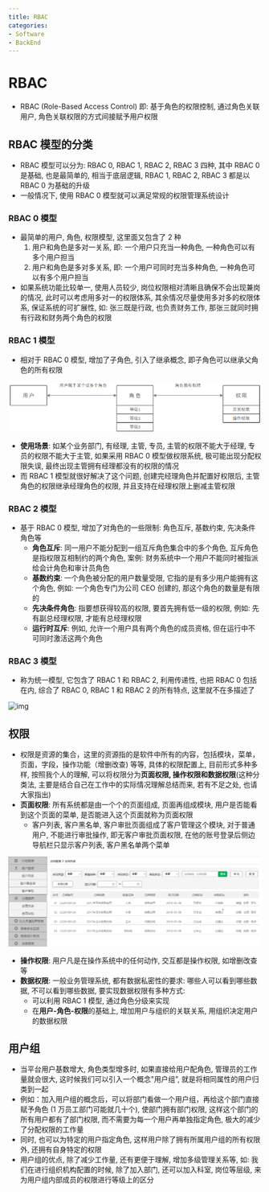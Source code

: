 ```yaml
---
title: RBAC
categories:
- Software
- BackEnd
---
```

# RBAC

- RBAC (Role-Based Access Control) 即: 基于角色的权限控制, 通过角色关联用户, 角色关联权限的方式间接赋予用户权限

## RBAC 模型的分类

- RBAC 模型可以分为: RBAC 0, RBAC 1, RBAC 2, RBAC 3 四种, 其中 RBAC 0 是基础, 也是最简单的, 相当于底层逻辑, RBAC 1, RBAC 2, RBAC 3 都是以 RBAC 0 为基础的升级
- 一般情况下, 使用 RBAC 0 模型就可以满足常规的权限管理系统设计

### RBAC 0 模型

- 最简单的用户, 角色, 权限模型, 这里面又包含了 2 种
    1. 用户和角色是多对一关系, 即: 一个用户只充当一种角色, 一种角色可以有多个用户担当
    2. 用户和角色是多对多关系, 即: 一个用户可同时充当多种角色, 一种角色可以有多个用户担当
- 如果系统功能比较单一, 使用人员较少, 岗位权限相对清晰且确保不会出现兼岗的情况, 此时可以考虑用多对一的权限体系, 其余情况尽量使用多对多的权限体系, 保证系统的可扩展性, 如: 张三既是行政, 也负责财务工作, 那张三就同时拥有行政和财务两个角色的权限

### RBAC 1 模型

- 相对于 RBAC 0 模型, 增加了子角色, 引入了继承概念, 即子角色可以继承父角色的所有权限

![img](https://raw.githubusercontent.com/LuShan123888/Files/main/Pictures/CN3L7POv7d8Ku1QMnXGU.png)

- **使用场景**: 如某个业务部门, 有经理, 主管, 专员, 主管的权限不能大于经理, 专员的权限不能大于主管, 如果采用 RBAC 0 模型做权限系统, 极可能出现分配权限失误, 最终出现主管拥有经理都没有的权限的情况
- 而 RBAC 1 模型就很好解决了这个问题, 创建完经理角色并配置好权限后, 主管角色的权限继承经理角色的权限, 并且支持在经理权限上删减主管权限

### RBAC 2 模型

- 基于 RBAC 0 模型, 增加了对角色的一些限制: 角色互斥, 基数约束, 先决条件角色等
    - **角色互斥**: 同一用户不能分配到一组互斥角色集合中的多个角色, 互斥角色是指权限互相制约的两个角色, 案例: 财务系统中一个用户不能同时被指派给会计角色和审计员角色
    - **基数约束**: 一个角色被分配的用户数量受限, 它指的是有多少用户能拥有这个角色, 例如: 一个角色专门为公司 CEO 创建的, 那这个角色的数量是有限的
    - **先决条件角色**: 指要想获得较高的权限, 要首先拥有低一级的权限, 例如: 先有副总经理权限, 才能有总经理权限
    - **运行时互斥**: 例如, 允许一个用户具有两个角色的成员资格, 但在运行中不可同时激活这两个角色

### RBAC 3 模型

- 称为统一模型, 它包含了 RBAC 1 和 RBAC 2, 利用传递性, 也把 RBAC 0 包括在内, 综合了 RBAC 0, RBAC 1 和 RBAC 2 的所有特点, 这里就不在多描述了

![img](http://image.woshipm.com/wp-files/2018/07/7MEIhTRfnGmV0T5MBYoH.png)

## 权限

- 权限是资源的集合，这里的资源指的是软件中所有的内容，包括模块，菜单，页面，字段，操作功能（增删改查) 等等, 具体的权限配置上, 目前形式多种多样, 按照我个人的理解, 可以将权限分为**页面权限, 操作权限和数据权限**(这种分类法, 主要是结合自己在工作中的实际情况理解总结而来, 若有不足之处, 也请大家指出)
- **页面权限**: 所有系统都是由一个个的页面组成, 页面再组成模块, 用户是否能看到这个页面的菜单, 是否能进入这个页面就称为页面权限
    - 客户列表, 客户黑名单, 客户审批页面组成了客户管理这个模块, 对于普通用户, 不能进行审批操作, 即无客户审批页面权限, 在他的账号登录后侧边导航栏只显示客户列表, 客户黑名单两个菜单

<img src="https://raw.githubusercontent.com/LuShan123888/Files/main/Pictures/zZMuljfwRvu8Be6oEFlV.png" alt="img" style="zoom:50%;" />

- **操作权限**: 用户凡是在操作系统中的任何动作, 交互都是操作权限, 如增删改查等
- **数据权限**: 一般业务管理系统, 都有数据私密性的要求: 哪些人可以看到哪些数据, 不可以看到哪些数据, 要实现数据权限有多种方式:
    - 可以利用 RBAC 1 模型, 通过角色分级来实现
    - 在**用户-角色-权限**的基础上, 增加用户与组织的关联关系, 用组织决定用户的数据权限

## 用户组

- 当平台用户基数增大, 角色类型增多时, 如果直接给用户配角色, 管理员的工作量就会很大, 这时候我们可以引入一个概念"用户组”, 就是将相同属性的用户归类到一起
- 例如：加入用户组的概念后，可以将部门看做一个用户组，再给这个部门直接赋予角色 (1 万员工部门可能就几十个), 使部门拥有部门权限, 这样这个部门的所有用户都有了部门权限, 而不需要为每一个用户再单独指定角色, 极大的减少了分配权限的工作量
- 同时, 也可以为特定的用户指定角色, 这样用户除了拥有所属用户组的所有权限外, 还拥有自身特定的权限
- 用户组的优点, 除了减少工作量, 还有更便于理解, 增加多级管理关系等, 如: 我们在进行组织机构配置的时候, 除了加入部门, 还可以加入科室, 岗位等层级, 来为用户组内部成员的权限进行等级上的区分